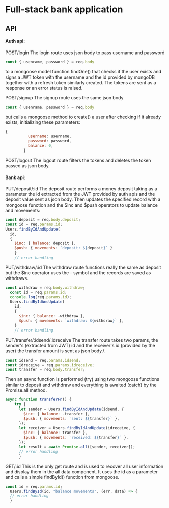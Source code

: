 # Full-stack bank application

## API

#### Auth api:

POST/login
The login route uses json body to pass username and password 

```javascript
const { usenrame, password } = req.body
```

to a mongoose model function findOne() that checks if the user exists and signs 
a JWT token with the username and the id provided by mongoDB together with a refresh token similarly created.
The tokens are sent as a response or an error status is raised.

POST/signup
The signup route uses the same json body

```javascript
const { usenrame, password } = req.body
```

but calls a mongoose method to create() a user after checking if it already exists,
initializing these parameters:

```javascript
{
          username: username,
          password: password,
          balance: 0,
        }
```

POST/logout
The logout route filters the tokens and deletes the token passed as json body.

#### Bank api:

PUT/deposit/:id
The deposit route performs a money deposit taking as a parameter the id
extracted from the JWT provided by auth apis and the deposit value sent as json body. Then updates the specified record with 
a mongoose function and the $inc and $push operators to update balance and movements:

```javascript
const deposit = req.body.deposit;
const id = req.params.id;
Users.findByIdAndUpdate(
  id,
  {
    $inc: { balance: deposit },
    $push: { movements: `deposit: ${deposit}` }
    }
    // error handling
```

PUT/withdraw/:id
The withdraw route functions really the same as deposit but the $inc operator
uses the - symbol and the records are saved as withdraws.

```javascript
const withdraw = req.body.withdraw;
  const id = req.params.id;
  console.log(req.params.id);
  Users.findByIdAndUpdate(
    id,
    {
      $inc: { balance: -withdraw },
      $push: { movements: `withdraw: ${withdraw}` },
    }
    // error handling
```

PUT/transfer/:idsend/:idreceive
The transfer route takes two params, the sender's (extracted from JWT) id and the receiver's id (provided by the user)
the transfer amount is sent as json body.\

```javascript
const idsend = req.params.idsend;
const idreceive = req.params.idreceive;
const transfer = req.body.transfer;
```

Then an async function is performed (try) using two mongoose functions similar to deposit and withdraw
and everything is awaited (catch) by the Promise.all method.

```javascript
async function transferFn() {
    try {
      let sender = Users.findByIdAndUpdate(idsend, {
        $inc: { balance: -transfer },
        $push: { movements: `sent: ${transfer}` },
      });
      let receiver = Users.findByIdAndUpdate(idreceive, {
        $inc: { balance: transfer },
        $push: { movements: `received: ${transfer}` },
      });
      let result = await Promise.all([sender, receiver]);
      // error handling
      }
```

GET/:id
This is the only get route and is used to recover all user information and display
them in the all data component. It uses the id as a parameter and calls a simple findById()
function from mongoose.

```javascript
const id = req.params.id;
  Users.findById(id, "balance movements", (err, data) => {
  // error handling
  }
```
